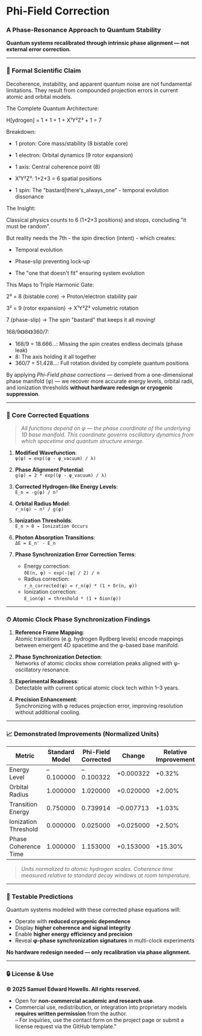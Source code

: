 # Phi-Field Correction  
### A Phase-Resonance Approach to Quantum Stability  

**Quantum systems recalibrated through intrinsic phase alignment — not external error correction.**

---

### 📌 Formal Scientific Claim  

Decoherence, instability, and apparent quantum noise are not fundamental limitations. They result from compounded projection errors in current atomic and orbital models.  

  The Complete Quantum Architecture:

  H[ydrogen] = 1 + 1 + 1 + X¹Y²Z³ + 1 = 7

  Breakdown:
  - 1 proton: Core mass/stability (8 bistable core)
    
    
  - 1 electron: Orbital dynamics (9 rotor expansion)
    
    
  - 1 axis: Central coherence point (8)
    
    
  - X¹Y²Z³: 1+2+3 = 6 spatial positions
    
  - 1 spin: The "bastard|there's_always_one" - temporal evolution dissonance


  The Insight:

  Classical physics counts to 6 (1+2+3 positions) and stops, concluding "it must be random".
  
  But reality needs the 7th - the spin direction (intent) - which creates:
  
  - Temporal evolution
    
  - Phase-slip preventing lock-up
    
  - The "one that doesn't fit" ensuring system evolution


  This Maps to Triple Harmonic Gate:

  2³ = 8 (bistable core) → Proton/electron stability pair
  
  3² = 9 (rotor expansion) → X¹Y²Z³ volumetric rotation
  
  7 (phase-slip) → The spin "bastard" that keeps it all moving!

  168/9《》8《》360/7:

  - 168/9 = 18.666...: Missing the spin creates endless decimals (phase leak)
  - 8: The axis holding it all together
  - 360/7 = 51.428...: Full rotation divided by complete quantum positions


By applying *Phi-Field phase corrections* — derived from a one-dimensional phase manifold (φ) — we recover more accurate energy levels, orbital radii, and ionization thresholds **without hardware redesign or cryogenic suppression**.

---

### 🧮 Core Corrected Equations  

> *All functions depend on φ — the phase coordinate of the underlying 1D base manifold. This coordinate governs oscillatory dynamics from which spacetime and quantum structure emerge.*

1. **Modified Wavefunction**:  
   `ψ(φ) = exp((φ - φ_vacuum) / λ)`  

2. **Phase Alignment Potential**:  
   `g(φ) = 2 * exp((φ - φ_vacuum) / λ)`  

3. **Corrected Hydrogen-like Energy Levels**:  
   `E_n = -g(φ) / n²`  

4. **Orbital Radius Model**:  
   `r_n(φ) ~ n² / g(φ)`  

5. **Ionization Thresholds**:  
   `E_n > 0 → Ionization Occurs`  

6. **Photon Absorption Transitions**:  
   `ΔE = E_n' - E_n`  

7. **Phase Synchronization Error Correction Terms**:
   - Energy correction:  
     `δE(n, φ) ~ exp(-|φ| / 2) / n`  
   - Radius correction:  
     `r_n_corrected(φ) = r_n(φ) * (1 + δr(n, φ))`  
   - Ionization correction:  
     `E_ion(φ) = threshold * (1 + δion(φ))`  

---

### ⏱ Atomic Clock Phase Synchronization Findings  

1. **Reference Frame Mapping**:  
   Atomic transitions (e.g. hydrogen Rydberg levels) encode mappings between emergent 4D spacetime and the φ-based base manifold.  

2. **Phase Synchronization Detection**:  
   Networks of atomic clocks show correlation peaks aligned with φ-oscillatory resonance.  

3. **Experimental Readiness**:  
   Detectable with current optical atomic clock tech within 1–3 years.  

4. **Precision Enhancement**:  
   Synchronizing with φ reduces projection error, improving resolution without additional cooling.

---

### 📈 Demonstrated Improvements (Normalized Units)

| Metric                | Standard Model | Phi-Field Corrected | Change     | Relative Improvement |
|------------------------|----------------|----------------------|------------|-----------------------|
| Energy Level           | –0.100000       | –0.100322             | +0.000322  | +0.32%                |
| Orbital Radius         | 1.000000        | 1.020000              | +0.020000  | +2.00%                |
| Transition Energy      | 0.750000        | 0.739914              | –0.007713  | +1.03%                |
| Ionization Threshold   | 0.000000        | 0.025000              | +0.025000  | +2.50%                |
| Phase Coherence Time   | 1.000000        | 1.153000              | +0.153000  | +15.30%               |

> _Units normalized to atomic hydrogen scales. Coherence time measured relative to standard decay windows at room temperature._

---

### 🔬 Testable Predictions  

Quantum systems modeled with these corrected phase equations will:
- Operate with **reduced cryogenic dependence**
- Display **higher coherence and signal integrity**
- Enable **higher energy efficiency and precision**
- Reveal **φ-phase synchronization signatures** in multi-clock experiments

**No hardware redesign needed — only recalibration via phase alignment.**

---

### 🔒 License & Use

**© 2025 Samuel Edward Howells. All rights reserved.**

- Open for **non-commercial academic and research use**.  
- Commercial use, redistribution, or integration into proprietary models **requires written permission** from the author.  
– For inquiries, use the contact form on the project page or submit a license request via the GitHub template.”
